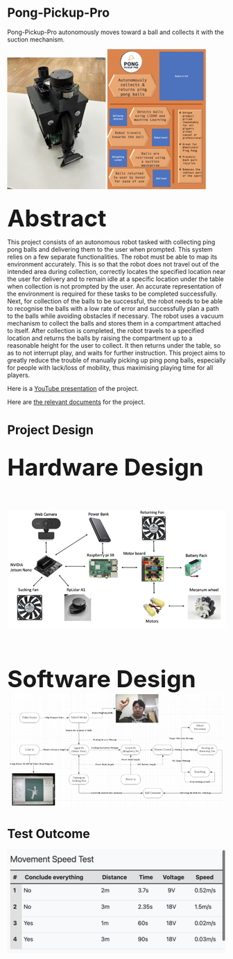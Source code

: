 # Pong-Pickup-Pro

Pong-Pickup-Pro autonomously moves toward a ball and collects it with the suction mechanism. 

<div style="display: inline-block;">
  <img src="https://github.com/007seann/Pong-Pickup-Pro/blob/df56293d2162b62665863c9e296366659079a806/PPP%20prototype.jpg" alt="Image 1" width="45%" />
  <img src="https://github.com/007seann/Pong-Pickup-Pro/blob/df56293d2162b62665863c9e296366659079a806/poster.png" alt="Image 2" width="45%" />
</div>
<br></br>

<span style="font-size: 54px;">**Abstract**</span>

This project consists of an autonomous robot tasked with collecting ping pong balls and delivering them to the user when prompted. This system relies on a few separate functionalities. The robot must be able to map its environment accurately. This is so that the robot does not travel out of the intended area during collection, correctly locates the specified location near the user for delivery and to remain idle at a specific location under the table when collection is not prompted by the user. An accurate representation of the environment is required for these tasks to be completed successfully. Next, for collection of the balls to be successful, the robot needs to be able to recognise the balls with a low rate of error and successfully plan a path to the balls while avoiding obstacles if necessary. The robot uses a vacuum mechanism to collect the balls and stores them in a compartment attached to itself. After collection is completed, the robot travels to a specified location and returns the balls by raising the compartment up to a reasonable height for the user to collect. It then returns under the table, so as to not interrupt play, and waits for further instruction. This project aims to greatly reduce the trouble of manually picking up ping pong balls, especially for people with lack/loss of mobility, thus maximising playing time for all players.

Here is a [YouTube presentation](https://youtube.com/shorts/jVamBR7NoEc?feature=shared) of the project. </br>

Here are [the relevant documents](https://github.com/007seann/Pong-Pickup-Pro/tree/ee2234f18c8329ad9c5b863a30b7155e92f4e1e4/documents) for the project. 


# Project Design


<br><span style="font-size: 54px;">**Hardware Design** </span></br>
<br></br>
<br></br>
![PPP design2](https://github.com/007seann/Pong-Pickup-Pro/blob/902d067e54840020d80ea893cf08a1c365ee2d70/diagram2.png)
<br></br>
<br></br>

<br><span style="font-size: 54px;">**Software Design** </span></br>
![PPP design](https://github.com/007seann/Pong-Pickup-Pro/blob/902d067e54840020d80ea893cf08a1c365ee2d70/diagram1.png)

# Test Outcome
![PPP test](https://github.com/007seann/Pong-Pickup-Pro/blob/902d067e54840020d80ea893cf08a1c365ee2d70/test1.png)
